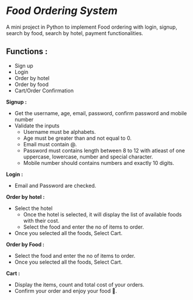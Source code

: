 # *Food Ordering System*

A mini project in Python to implement Food ordering with login, signup, search by food, search by hotel, payment functionalities.

## Functions :

* Sign up
* Login
* Order by hotel
* Order by food
* Cart/Order Confirmation

**Signup :**

* Get the username, age, email, password, confirm password and mobile number
* Validate the inputs
  * Username must be alphabets.
  * Age must be greater than and not equal to 0.
  * Email must contain @.
  * Password must contains length between 8 to 12 with atleast of one uppercase, lowercase, number and special character.
  * Mobile number should contains numbers and exactly 10 digits.

 **Login :**

 * Email and Password are checked.

 **Order by hotel :**

 * Select the hotel
   * Once the hotel is selected, it will display the list of available foods with their cost.
   * Select the food and enter the no of items to order.
 * Once you selected all the foods, Select Cart.

 **Order by Food :**

 * Select the food and enter the no of items to order.
 * Once you selected all the foods, Select Cart.

 **Cart :**

 * Display the items, count and total cost of your orders.
 * Confirm your order and enjoy your food :hamburger:.
